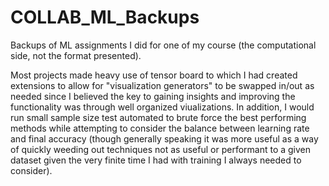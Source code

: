 # COLLAB_ML_Backups
Backups of ML assignments I did for one of my course (the computational side, not the format presented).

Most projects made heavy use of tensor board to which I had created extensions to allow for "visualization generators" to be swapped in/out as needed since I believed the key to gaining insights and improving the functionality was through well organized viualizations.
In addition, I would run small sample size test automated to brute force the best performing methods while attempting to consider the balance between learning rate and final accuracy (though generally speaking it was more useful as a way of quickly weeding out techniques not as useful or performant to a given dataset given the very finite time I had with training I always needed to consider).
